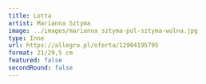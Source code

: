 ```yaml
---
title: Lotta
artist: Marianna Sztyma
image: ../images/marianna_sztyma-pol-sztyma-wolna.jpg
type: Inne
url: https://allegro.pl/oferta/12904195795
format: 21/29,5 cm
featured: false
secondRound: false
---
```


